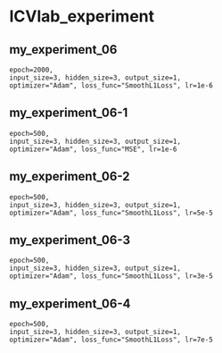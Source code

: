 # ICVlab_experiment

## my_experiment_06

    epoch=2000,
    input_size=3, hidden_size=3, output_size=1,
    optimizer="Adam", loss_func="SmoothL1Loss", lr=1e-6
    
## my_experiment_06-1
    epoch=500,
    input_size=3, hidden_size=3, output_size=1,
    optimizer="Adam", loss_func="MSE", lr=1e-6

## my_experiment_06-2
    epoch=500,
    input_size=3, hidden_size=3, output_size=1,
    optimizer="Adam", loss_func="SmoothL1Loss", lr=5e-5

## my_experiment_06-3
    epoch=500,
    input_size=3, hidden_size=3, output_size=1,
    optimizer="Adam", loss_func="SmoothL1Loss", lr=3e-5

## my_experiment_06-4
    epoch=500,
    input_size=3, hidden_size=3, output_size=1,
    optimizer="Adam", loss_func="SmoothL1Loss", lr=7e-5
